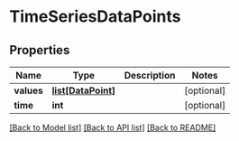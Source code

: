 # TimeSeriesDataPoints

## Properties
Name | Type | Description | Notes
------------ | ------------- | ------------- | -------------
**values** | [**list[DataPoint]**](DataPoint.md) |  | [optional] 
**time** | **int** |  | [optional] 

[[Back to Model list]](../README.md#documentation-for-models) [[Back to API list]](../README.md#documentation-for-api-endpoints) [[Back to README]](../README.md)

